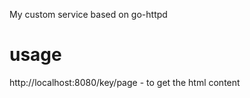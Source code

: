 My custom service based on go-httpd

# usage
http://localhost:8080/key/page - to get the html content
